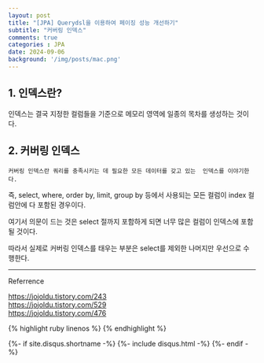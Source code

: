 ```yaml
---
layout: post
title: "[JPA] Querydsl을 이용하여 페이징 성능 개선하기"
subtitle: "커버링 인덱스"
comments: true
categories : JPA
date: 2024-09-06
background: '/img/posts/mac.png'
---   
```


## 1. 인덱스란?    

인덱스는 결국 지정한 컬럼들을 기준으로 메모리 영역에 일종의 목차를 
생성하는 것이다.   



## 2. 커버링 인덱스     

`커버링 인덱스란 쿼리를 충족시키는 데 필요한 모든 데이터를 갖고 있는 
인덱스를 이야기한다.`   

즉, select, where, order by, limit, group by 등에서 사용되는 
모든 컬럼이 index 컬럼안에 다 포함된 경우이다.   

여기서 의문이 드는 것은 select 절까지 포함하게 되면 너무 
많은 컬럼이 인덱스에 포함될 것이다.   

따라서 실제로 커버링 인덱스를 태우는 부분은 select를 제외한 나머지만 우선으로 
수행한다.   





- - -
Referrence

<https://jojoldu.tistory.com/243>  
<https://jojoldu.tistory.com/529>   
<https://jojoldu.tistory.com/476>   

{% highlight ruby linenos %}
{% endhighlight %}

{%- if site.disqus.shortname -%}
    {%- include disqus.html -%}
{%- endif -%}

